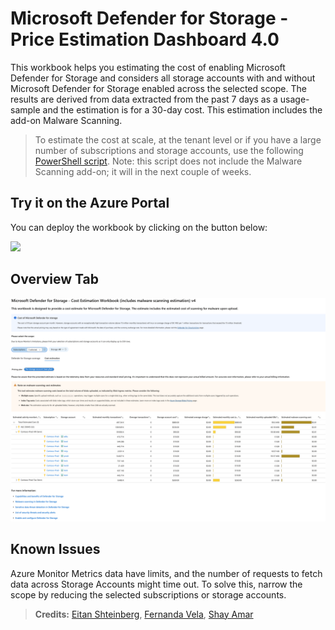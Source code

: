 # Microsoft Defender for Storage - Price Estimation Dashboard 4.0


This workbook helps you estimating the cost of enabling Microsoft Defender for Storage and considers all storage accounts with and without Microsoft Defender for Storage enabled across the selected scope. 
The results are derived from data extracted from the past 7 days as a usage-sample and the estimation is for a 30-day cost. This estimation includes the add-on Malware Scanning. 

>To estimate the cost at scale, at the tenant level or if you have a large number of subscriptions and storage accounts, use the following [PowerShell script](https://github.com/Azure/Microsoft-Defender-for-Cloud/blob/main/Powershell%20scripts/Storage%20Price%20Estimation%20Script/DefenderForStorage-CostEstimation-ResourceLevelVisibility.ps1). Note: this script does not include the Malware Scanning add-on; it will in the next couple of weeks.

## Try it on the Azure Portal
You can deploy the workbook by clicking on the button below:

<a href="https://portal.azure.com/#create/Microsoft.Template/uri/https%3A%2F%2Fraw.githubusercontent.com%2FAzure%2FMicrosoft-Defender-for-Cloud%2Fmain%2FWorkbooks%2FMicrosoft%20Defender%20for%20Storage%20Price%20Estimation%2FD4StorageARMTemplate.json" target="_blank"><img src="https://aka.ms/deploytoazurebutton"/></a>

## Overview Tab
![Image of OverviewTab](WorkbookScreenshot.png)

## Known Issues

Azure Monitor Metrics data have limits, and the number of requests to fetch data across Storage Accounts might time out. To solve this, narrow the scope by reducing the selected subscriptions or storage accounts. 


> **Credits:** [Eitan Shteinberg](https://www.linkedin.com/in/eitan-shteinberg/), [Fernanda Vela](https://www.linkedin.com/in/mfvelah/), [Shay Amar](https://www.linkedin.com/in/shay-amar/)
